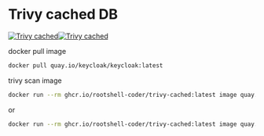 # Trivy cached DB

[![Trivy cached](https://github.com/RootShell-coder/Trivy-cached/actions/workflows/docker-publish.yml/badge.svg)](https://github.com/RootShell-coder/Trivy-cached/actions/workflows/docker-publish.yml)[![Trivy cached](https://github.com/RootShell-coder/Trivy-cached/actions/workflows/docker-publish.yml/badge.svg?event=schedule)](https://github.com/RootShell-coder/Trivy-cached/actions/workflows/docker-publish.yml)

docker pull image

```bash
docker pull quay.io/keycloak/keycloak:latest
```

trivy scan image

```bash
docker run --rm ghcr.io/rootshell-coder/trivy-cached:latest image quay.io/keycloak/keycloak:latest
```

or

```bash
docker run --rm ghcr.io/rootshell-coder/trivy-cached:latest image quay.io/keycloak/keycloak:latest --format json
```
